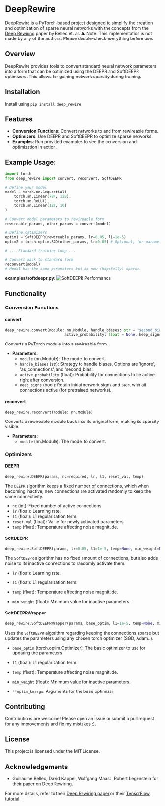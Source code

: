 # DeepRewire
DeepRewire is a PyTorch-based project designed to simplify the creation and optimization of sparse neural networks with the concepts from the [Deep Rewiring](https://arxiv.org/abs/1711.05136) paper by Bellec et. al. ⚠️ Note: This implementation is not made by any of the authors. Please double-check everything before use.

## Overview

DeepRewire provides tools to convert standard neural network parameters into a form that can be optimized using the DEEPR and SoftDEEPR optimizers. This allows for gaining network sparsity during training.

## Installation

Install using `pip install deep_rewire`

## Features

- **Conversion Functions**: Convert networks to and from rewireable forms.
- **Optimizers**: Use DEEPR and SoftDEEPR to optimize sparse networks.
- **Examples**: Run provided examples to see the conversion and optimization in action.

## Example Usage:
```python
import torch
from deep_rewire import convert, reconvert, SoftDEEPR

# Define your model
model = torch.nn.Sequential(
    torch.nn.Linear(784, 128),
    torch.nn.ReLU(),
    torch.nn.Linear(128, 10)
)

# Convert model parameters to rewireable form
rewireable_params, other_params = convert(model)

# Define optimizers
optim1 = SoftDEEPR(rewireable_params, lr=0.05, l1=1e-5) 
optim2 = torch.optim.SGD(other_params, lr=0.05) # Optional, for parameters that are not rewireable

# ... Standard training loop ...

# Convert back to standard form
reconvert(model)
# Model has the same parameters but is now (hopefully) sparse.
```
**examples/softdeepr.py:**
![SoftDEEPR Performance](https://github.com/LuggiStruggi/DeepRewire/blob/main/images/mnist_softdeepr3.svg)


## Functionality

### Conversion Functions

#### convert
```python
deep_rewire.convert(module: nn.Module, handle_biases: str = "second_bias",
                           active_probability: float = None, keep_signs: bool = False)
```
Converts a PyTorch module into a rewireable form.

- **Parameters**:
    - `module` (nn.Module): The model to convert.
    - `handle_biases` (str): Strategy to handle biases. Options are 'ignore', 'as_connections', and 'second_bias'.
    - `active_probability` (float): Probability for connections to be active right after conversion.
    - `keep_signs` (bool): Retain initial network signs and start with all connections active (for pretrained networks).

 #### reconvert



```python
deep_rewire.reconvert(module: nn.Module)
```
Converts a rewireable module back into its original form, making its sparsity visible.

- **Parameters**:
    - `module` (nn.Module): The model to convert.

### Optimizers

#### DEEPR
```python
deep_rewire.DEEPR(params, nc=required, lr, l1, reset_val, temp)
```
The `DEEPR` algorithm keeps a fixed number of connections, which when becoming inactive, new connections are activated randomly to keep the same connectivity.

- `nc` (int): Fixed number of active connections.
- `lr` (float): Learning rate.
- `l1` (float): L1 regularization term.
- `reset_val` (float): Value for newly activated parameters.
- `temp` (float): Temperature affecting noise magnitude.

#### SoftDEEPR
```python
deep_rewire.SoftDEEPR(params, lr=0.05, l1=1e-5, temp=None, min_weight=None)
```

The `SoftDEEPR` algorithm has no fixed amount of connections, but also adds noise to its inactive connections to randomly activate them.

- `lr` (float): Learning rate.

- `l1` (float): L1 regularization term.

- `temp` (float): Temperature affecting noise magnitude.

- `min_weight` (float): Minimum value for inactive parameters.

#### SoftDEEPRWrapper
```python
deep_rewire.SoftDEEPRWrapper(params, base_optim, l1=1e-5, temp=None, min_weight=None, **optim_kwargs)
```

Uses the `SoftDEEPR` algorithm regarding keeping the connections sparse but updates the parameters using any chosen torch optimizer (SGD, Adam..).

- `base_optim` (torch.optim.Optimizer): The basic optimizer to use for updating the parameters

- `l1` (float): L1 regularization term.

- `temp` (float): Temperature affecting noise magnitude.

- `min_weight` (float): Minimum value for inactive parameters.

- `**optim_kwargs`: Arguments for the base optimizer 

## Contributing
Contributions are welcome! Please open an issue or submit a pull request for any improvements and fix my mistakes :).

## License
This project is licensed under the MIT License.

## Acknowledgements
- Guillaume Bellec, David Kappel, Wolfgang Maass, Robert Legenstein for their paper on Deep Rewiring.

For more details, refer to their [Deep Rewiring paper](https://arxiv.org/abs/1711.05136) or their [TensorFlow tutorial](https://github.com/guillaumeBellec/deep_rewiring).
